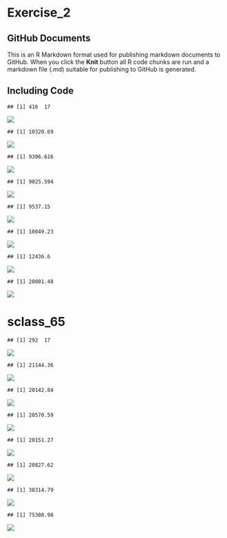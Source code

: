 Exercise\_2
================

## GitHub Documents

This is an R Markdown format used for publishing markdown documents to
GitHub. When you click the **Knit** button all R code chunks are run and
a markdown file (.md) suitable for publishing to GitHub is generated.

## Including Code

    ## [1] 416  17

![](Exercise_2_files/figure-gfm/sclass_350-1.png)<!-- -->

    ## [1] 10320.69

![](Exercise_2_files/figure-gfm/sclass_350-2.png)<!-- -->

    ## [1] 9306.616

![](Exercise_2_files/figure-gfm/sclass_350-3.png)<!-- -->

    ## [1] 9025.594

![](Exercise_2_files/figure-gfm/sclass_350-4.png)<!-- -->

    ## [1] 9537.15

![](Exercise_2_files/figure-gfm/sclass_350-5.png)<!-- -->

    ## [1] 10049.23

![](Exercise_2_files/figure-gfm/sclass_350-6.png)<!-- -->

    ## [1] 12436.6

![](Exercise_2_files/figure-gfm/sclass_350-7.png)<!-- -->

    ## [1] 20001.48

![](Exercise_2_files/figure-gfm/sclass_350-8.png)<!-- -->

# sclass\_65

    ## [1] 292  17

![](Exercise_2_files/figure-gfm/sclass_65-1.png)<!-- -->

    ## [1] 21144.36

![](Exercise_2_files/figure-gfm/sclass_65-2.png)<!-- -->

    ## [1] 20142.84

![](Exercise_2_files/figure-gfm/sclass_65-3.png)<!-- -->

    ## [1] 20570.59

![](Exercise_2_files/figure-gfm/sclass_65-4.png)<!-- -->

    ## [1] 20151.27

![](Exercise_2_files/figure-gfm/sclass_65-5.png)<!-- -->

    ## [1] 20827.62

![](Exercise_2_files/figure-gfm/sclass_65-6.png)<!-- -->

    ## [1] 38314.79

![](Exercise_2_files/figure-gfm/sclass_65-7.png)<!-- -->

    ## [1] 75308.98

![](Exercise_2_files/figure-gfm/sclass_65-8.png)<!-- -->
